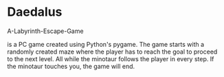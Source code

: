 # Daedalus
A-Labyrinth-Escape-Game

is a PC game created using Python's pygame. The game starts with a randomly created maze where the player has to reach the goal to 
proceed to the next level. All while the minotaur follows the player in every step. If the minotaur touches you, the game will end.
